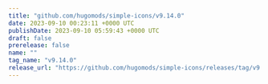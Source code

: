 ```yaml
---
title: "github.com/hugomods/simple-icons/v9.14.0"
date: 2023-09-10 00:23:11 +0000 UTC
publishDate: 2023-09-10 05:59:43 +0000 UTC
draft: false
prerelease: false
name: ""
tag_name: "v9.14.0"
release_url: "https://github.com/hugomods/simple-icons/releases/tag/v9.14.0"
---
```



